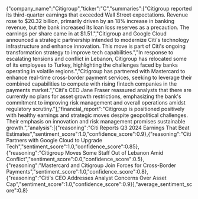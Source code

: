 {"company_name":"Citigroup","ticker":"C","summaries":["Citigroup reported its third-quarter earnings that exceeded Wall Street expectations. Revenue rose to $20.32 billion, primarily driven by an 18% increase in banking revenue, but the bank increased its loan loss reserves as a precaution. The earnings per share came in at $1.51.","Citigroup and Google Cloud announced a strategic partnership intended to modernize Citi's technology infrastructure and enhance innovation. This move is part of Citi's ongoing transformation strategy to improve tech capabilities.","In response to escalating tensions and conflict in Lebanon, Citigroup has relocated some of its employees to Turkey, highlighting the challenges faced by banks operating in volatile regions.","Citigroup has partnered with Mastercard to enhance real-time cross-border payment services, seeking to leverage their combined capabilities to compete with rising fintech companies in the payments market.","Citi's CEO Jane Fraser reassured analysts that there are currently no plans for asset growth restrictions, emphasizing the bank's commitment to improving risk management and overall operations amidst regulatory scrutiny."],"financial_report":"Citigroup is positioned positively with healthy earnings and strategic moves despite geopolitical challenges. Their emphasis on innovation and risk management promises sustainable growth.","analysis":[{"reasoning":"Citi Reports Q3 2024 Earnings That Beat Estimates","sentiment_score":1.0,"confidence_score":0.9},{"reasoning":"Citi Partners with Google Cloud to Upgrade Tech","sentiment_score":1.0,"confidence_score":0.85},{"reasoning":"Citigroup Moves Some Staff Out of Lebanon Amid Conflict","sentiment_score":0.0,"confidence_score":0.5},{"reasoning":"Mastercard and Citigroup Join Forces for Cross-Border Payments","sentiment_score":1.0,"confidence_score":0.8},{"reasoning":"Citi's CEO Addresses Analyst Concerns Over Asset Cap","sentiment_score":1.0,"confidence_score":0.9}],"average_sentiment_score":0.8}